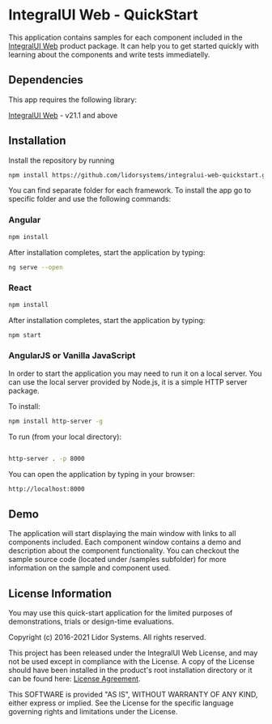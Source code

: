 # IntegralUI Web - QuickStart

This application contains samples for each component included in the [IntegralUI Web](http://www.lidorsystems.com/products/web/studio/) product package. It can help you to get started quickly with learning about the components and write tests immediatelly.

## Dependencies

This app requires the following library:

[IntegralUI Web](https://github.com/lidorsystems/integralui-web) - v21.1 and above


## Installation

Install the repository by running

```bash
npm install https://github.com/lidorsystems/integralui-web-quickstart.git
```

You can find separate folder for each framework. To install the app go to specific folder and use the following commands:


### Angular

```bash
npm install
```

After installation completes, start the application by typing:

```bash
ng serve --open
```

### React


```bash
npm install
```

After installation completes, start the application by typing:

```bash
npm start
```


### AngularJS or Vanilla JavaScript

In order to start the application you may need to run it on a local server. You can use the local server provided by Node.js, it is a simple HTTP server package. 

To install:

```bash
npm install http-server -g
```

To run (from your local directory):

```bash

http-server . -p 8000
```

You can open the application by typing in your browser:

```bash
http://localhost:8000
```

## Demo

The application will start displaying the main window with links to all components included. Each component window contains a demo and description about the component functionality. You can checkout the sample source code (located under /samples subfolder) for more information on the sample and component used.


## License Information

You may use this quick-start application for the limited purposes of demonstrations, trials or design-time evaluations.

Copyright (c) 2016-2021 Lidor Systems. All rights reserved.

This project has been released under the IntegralUI Web License, and may not be used except in compliance with the License.
A copy of the License should have been installed in the product's root installation directory or it can be found here: [License Agreement](http://www.lidorsystems.com/products/web/studio/license-agreement.aspx).

This SOFTWARE is provided "AS IS", WITHOUT WARRANTY OF ANY KIND, either express or implied. See the License for the specific language governing rights and limitations under the License.

